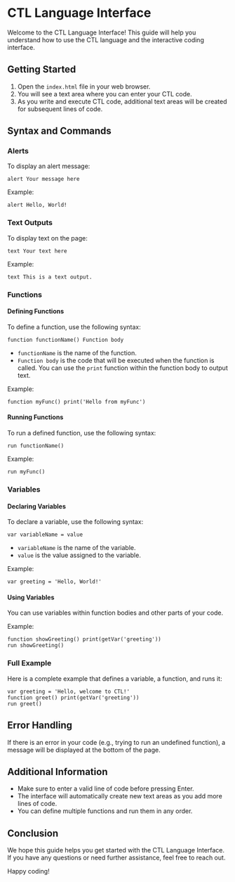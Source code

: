 # CTL Language Interface

Welcome to the CTL Language Interface! This guide will help you understand how to use the CTL language and the interactive coding interface.

## Getting Started

1. Open the `index.html` file in your web browser.
2. You will see a text area where you can enter your CTL code.
3. As you write and execute CTL code, additional text areas will be created for subsequent lines of code.

## Syntax and Commands

### Alerts

To display an alert message:

```
alert Your message here
```

Example:
```
alert Hello, World!
```

### Text Outputs

To display text on the page:

```
text Your text here
```

Example:
```
text This is a text output.
```

### Functions

#### Defining Functions

To define a function, use the following syntax:

```
function functionName() Function body
```

- `functionName` is the name of the function.
- `Function body` is the code that will be executed when the function is called. You can use the `print` function within the function body to output text.

Example:
```
function myFunc() print('Hello from myFunc')
```

#### Running Functions

To run a defined function, use the following syntax:

```
run functionName()
```

Example:
```
run myFunc()
```

### Variables

#### Declaring Variables

To declare a variable, use the following syntax:

```
var variableName = value
```

- `variableName` is the name of the variable.
- `value` is the value assigned to the variable.

Example:
```
var greeting = 'Hello, World!'
```

#### Using Variables

You can use variables within function bodies and other parts of your code.

Example:
```
function showGreeting() print(getVar('greeting'))
run showGreeting()
```

### Full Example

Here is a complete example that defines a variable, a function, and runs it:

```
var greeting = 'Hello, welcome to CTL!'
function greet() print(getVar('greeting'))
run greet()
```

## Error Handling

If there is an error in your code (e.g., trying to run an undefined function), a message will be displayed at the bottom of the page.

## Additional Information

- Make sure to enter a valid line of code before pressing Enter.
- The interface will automatically create new text areas as you add more lines of code.
- You can define multiple functions and run them in any order.

## Conclusion

We hope this guide helps you get started with the CTL Language Interface. If you have any questions or need further assistance, feel free to reach out.

Happy coding!
